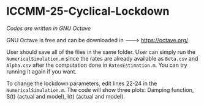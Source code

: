 # ICCMM-25-Cyclical-Lockdown

*Codes are written in GNU Octave* 

GNU Octave is free and can be downloaded in ---> https://octave.org/

User should save all of the files in the same folder. User can simply run the ```NumericalSimulation.m``` since the rates are already available as ```Beta.csv``` and ```Alpha.csv``` after the computation done in ```RatesEstimation.m```. You can try running it again if you want.

To change the lockdown parameters, edit lines 22-24 in the ```NumericalSimulation.m```. The code will show three plots: Damping function, S(t) (actual and model), I(t) (actual and model).

